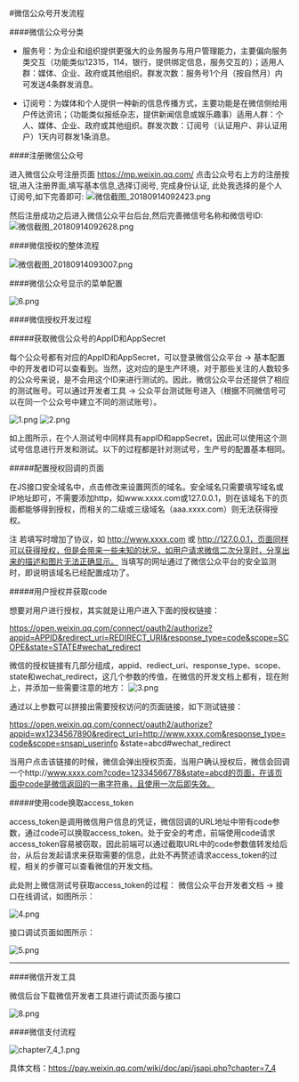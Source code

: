 #微信公众号开发流程

####微信公众号分类

- 服务号：为企业和组织提供更强大的业务服务与用户管理能力，主要偏向服务类交互（功能类似12315，114，银行，提供绑定信息，服务交互的）；适用人群：媒体、企业、政府或其他组织。群发次数：服务号1个月（按自然月）内可发送4条群发消息。

- 订阅号：为媒体和个人提供一种新的信息传播方式，主要功能是在微信侧给用户传达资讯；（功能类似报纸杂志，提供新闻信息或娱乐趣事）适用人群：个人、媒体、企业、政府或其他组织。群发次数：订阅号（认证用户、非认证用户）1天内可群发1条消息。

####注册微信公众号

进入微信公众号注册页面 https://mp.weixin.qq.com/ 点击公众号右上方的注册按钮,进入注册界面,填写基本信息,选择订阅号, 完成身份认证, 此处我选择的是个人订阅号,如下完善即可:
![微信截图_20180914092423.png](https://user-gold-cdn.xitu.io/2019/5/29/16b01917f9df2e64?w=1428&h=744&f=png&s=27958)

然后注册成功之后进入微信公众平台后台,然后完善微信号名称和微信号ID:
![微信截图_20180914092628.png](https://user-gold-cdn.xitu.io/2019/5/29/16b01917fa380f1a?w=1600&h=758&f=png&s=65104)

####微信授权的整体流程

![微信截图_20180914093007.png](https://user-gold-cdn.xitu.io/2019/5/29/16b01917fad2ce54?w=776&h=393&f=png&s=17712)

####微信公众号显示的菜单配置

![6.png](https://user-gold-cdn.xitu.io/2019/5/29/16b01917faec5c8e?w=1600&h=758&f=png&s=68348)

####微信授权开发过程

#####获取微信公众号的AppID和AppSecret

每个公众号都有对应的AppID和AppSecret，可以登录微信公众平台 -> 基本配置中的开发者ID可以查看到。当然，这对应的是生产环境，对于那些关注的人数较多的公众号来说，是不会用这个ID来进行测试的。因此，微信公众平台还提供了相应的测试账号。可以通过开发者工具 -> 公众平台测试账号进入（根据不同微信号可以在同一个公众号中建立不同的测试账号）。

![1.png](https://user-gold-cdn.xitu.io/2019/5/29/16b01917fb09ee13?w=1064&h=292&f=png&s=15557)
![2.png](https://user-gold-cdn.xitu.io/2019/5/29/16b01917fb42a523?w=1210&h=503&f=png&s=14558)

如上图所示，在个人测试号中同样具有appID和appSecret，因此可以使用这个测试号信息进行开发和测试。以下的过程都是针对测试号，生产号的配置基本相同。

#####配置授权回调的页面

在JS接口安全域名中，点击修改来设置网页的域名。安全域名只需要填写域名或IP地址即可，不需要添加http，如www.xxxx.com或127.0.0.1，则在该域名下的页面都能够得到授权，而相关的二级或三级域名（aaa.xxxx.com）则无法获得授权。 

注 若填写时增加了协议，如 http://www.xxxx.com 或 http://127.0.0.1，页面同样可以获得授权，但是会带来一些未知的状况，如用户请求微信二次分享时，分享出来的描述和图片无法正确显示。 
当填写的网址通过了微信公众平台的安全监测时，即说明该域名已经配置成功了。

#####用户授权并获取code

想要对用户进行授权，其实就是让用户进入下面的授权链接：

https://open.weixin.qq.com/connect/oauth2/authorize?appid=APPID&redirect_uri=REDIRECT_URI&response_type=code&scope=SCOPE&state=STATE#wechat_redirect

微信的授权链接有几部分组成，appid、rediect_uri、response_type、scope、state和wechat_redirect，这几个参数的传值，在微信的开发文档上都有，现在附上，并添加一些需要注意的地方：
![3.png](https://user-gold-cdn.xitu.io/2019/5/29/16b01916c7276027?w=854&h=449&f=png&s=41870)

通过以上参数可以拼接出需要授权访问的页面链接，如下测试链接：

https://open.weixin.qq.com/connect/oauth2/authorize?appid=wx1234567890&redirect_uri=http://www.xxxx.com&response_type=code&scope=snsapi_userinfo 
&state=abcd#wechat_redirect

当用户点击该链接的时候，微信会弹出授权页面，当用户确认授权后，微信会回调一个http://www.xxxx.com?code=12334566778&state=abcd的页面，在该页面中code是微信返回的一串字符串，且使用一次后即失效。

#####使用code换取access_token

access_token是调用微信用户信息的凭证，微信回调的URL地址中带有code参数，通过code可以换取access_token。处于安全的考虑，前端使用code请求access_token容易被窃取，因此前端可以通过截取URL中的code参数值转发给后台，从后台发起请求来获取需要的信息，此处不再赘述请求access_token的过程，相关的步骤可以查看微信的开发文档。

此处附上微信测试号获取access_token的过程： 
微信公众平台开发者文档 -> 接口在线调试，如图所示：

![4.png](https://user-gold-cdn.xitu.io/2019/5/29/16b01916c919ceb7?w=400&h=387&f=png&s=131430)

接口调试页面如图所示：

![5.png](https://user-gold-cdn.xitu.io/2019/5/29/16b01916c635e561?w=841&h=574&f=png&s=207905)

------

####微信开发工具

微信后台下载微信开发者工具进行调试页面与接口

![8.png](https://user-gold-cdn.xitu.io/2019/5/29/16b01916c956045e?w=1025&h=797&f=png&s=36603)


####微信支付流程

![chapter7_4_1.png](https://user-gold-cdn.xitu.io/2019/5/29/16b01916caaa03fa?w=893&h=1007&f=png&s=34679)

具体文档：https://pay.weixin.qq.com/wiki/doc/api/jsapi.php?chapter=7_4